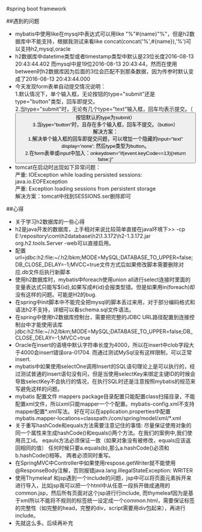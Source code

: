 #spring boot framework

##遇到的问题
* mybatis中使用like在mysql中表达式可以用like "%"#{name}"%"，但是h2数据库中不能支持，根据我测试来看like concat(concat('%',#{name}),'%')可以支持h2,mysql,oracle
* h2数据库中datetime类型或者timestamp类型中默认是23位长度2016-08-13 20:43:44.402 而mysql中是19位2016-08-13 20:43:44，然而在使用between时h2数据库因为后面的3位会匹配不到那条数据，因为传参时默认变成了2016-08-13 20:43:44.000
* 今天发现form表单自动提交情况说明：  <br/>
	1.默认情况下，单个输入框，无论按钮的type="submit"还是type="button"类型，回车即提交。   <br/>
	2.当type="submit"时，无论有几个type="text"输入框，回车均表示提交。（<button>按钮默认的type为submit）   <br/>
    3.当type="button"时，且存在多个输入框，回车不提交。（button） <br/>
    解决方案： <br/>
	1.解决单个输入框的回车即提交问题，可以增加一个隐藏的input="text" display='none'; 然后type类型为button。 <br/>
 	2.在form表单或input中加入：onkeydown="if(event.keyCode==13){return false;}" <br/>
* tomcat在启动时出现如下异常问题： <br/>
        严重: IOException while loading persisted sessions: java.io.EOFException <br/>
        严重: Exception loading sessions from persistent storage <br/>
    解决方案：tomcat中找到SESSIONS.ser删除即可 <br/>

##心得
* 关于学习h2数据库的一些心得
* h2是java开发的数据库，上手相对来说比较简单直接在java环境下>> -cp E:\repository\com\h2database\h2\1.3.172\h2-1.3.172.jar org.h2.tools.Server -web可以直接启用。
* 配置url=jdbc:h2:file:~/.h2/bkm;MODE=MySQL;DATABASE_TO_UPPER=false;DB_CLOSE_DELAY=-1;MVCC=true文件方式后如果修改脚本需要删除对应.db文件后执行新脚本
* 使用h2数据库时，mybatis中foreach使用union all进行select连接时里面的变量表达式只能写${id},如果写成#{id}会报类型错。但是如果用in(foreach)却没有这样的问题。可能是H2的bug.
* 在spring中init脚本中不能完全把mysql的脚本丢过来用，对于部分编码格式和语法h2不支持，详细可以看schema.sql文件语法。
* 在spring中使用h2数据库控制台，需要把完整的JDBC URL路径配置到连接控制台中才能使用该库jdbc:h2:file:~/.h2/bkm;MODE=MySQL;DATABASE_TO_UPPER=false;DB_CLOSE_DELAY=-1;MVCC=true
* Oracle在insert的语境中默认字符串长度为4000，所以在insert中clob字段大于4000会insert错误ora-01704. 而通过测试MySql没有这样限制，可以正常insert.
* mybatis中如果使用selectOne调用Insert的SQL语句理论上是可以执行的，经过测试普通的insert语句没有问，但是当使用selectKey来绑定主键ID的时候会导致selectKey不会执行的情况，在执行SQL时还是注意按照mybatis的规范来写避免这样的问题。
* mybatis 配置文件 mappers package目录配置只能配置class扫描目录，不能配置xml文件，所以xml只能mapper一个个配置。mybatis-config.xml不支持mapper配置*.xml写法。
好在可以在application.properties中配置mybatis.mapper-locations=classpath:/com/spring/model/xml/*.xml
* 关于重写hashCode和equals方法需要注意记住的事情:
尽量保证使用对象的同一个属性来生成hashCode()和equals()两个方法。在我们的案例中,我们使用员工id。
eqauls方法必须保证一致（如果对象没有被修改，equals应该返回相同的值）
任何时候只要a.equals(b),那么a.hashCode()必须和b.hashCode()相等。
两者必须同时重写。
* 在SpringMVC中Controller中如果使用respose.getWriter就不能使用@ResponseBody注解，否则报错java.lang.IllegalStateException: WRITER
* 使用Thymeleaf 和jsp遇到一个include的问题，jsp中可以将页面元素拆开来进行导入，比如jsp我可以把一个html中从任意一段拆开做成通用的common.jsp，然后所有页面对这个jsp进行行include, 而thymeleaf因为是基于xml所以不能将不规则的标签统一设定成一个common.html，需要保证标签的完整性（如完整的head，完整的div，script需要用div包起来），再进行include。
* 先就这么多。后续再补充

